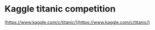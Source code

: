 # Kaggle titanic competition

[https://www.kaggle.com/c/titanic/](https://www.kaggle.com/c/titanic/)
